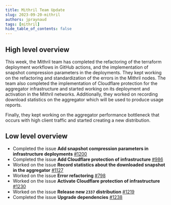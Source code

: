 ```yaml
---
title: Mithril Team Update
slug: 2023-09-20-mithril
authors: jpraynaud
tags: [mithril]
hide_table_of_contents: false
---
```


## High level overview
This week, the Mithril team has completed the refactoring of the terraform deployment workflows in GitHub actions, and the implementation of snapshot compression parameters in the deployments. They kept working on the refactoring and standardization of the errors in the Mithril nodes. The team also completed the implementation of Cloudflare protection for the aggregator infrastructure and started working on its deployment and activation in the Mithril networks. Additionally, they worked on recording download statistics on the aggregator which will be used to produce usage reports. 

Finally, they kept working on the aggregator performance bottleneck that occurs with high client traffic and started creating a new distribution.

## Low level overview
- Completed the issue **Add snapshot compression parameters in infrastructure deployments** [#1200](https://github.com/input-output-hk/mithril/issues/1200)
- Completed the issue **Add Cloudflare protection of infrastructure** [#986](https://github.com/input-output-hk/mithril/issues/986)
- Worked on the issue **Record statistics about the downloaded snapshot in the aggregator** [#1127](https://github.com/input-output-hk/mithril/issues/1127)
- Worked on the issue **Error refactoring** [#798](https://github.com/input-output-hk/mithril/issues/798)
- Worked on the issue **Activate Cloudflare protection of infrastructure** [#1230](https://github.com/input-output-hk/mithril/issues/1230)
- Worked on the issue **Release new `2337` distribution** [#1219](https://github.com/input-output-hk/mithril/issues/1219)
- Completed the issue **Upgrade dependencies** [#1238](https://github.com/input-output-hk/mithril/issues/1238)
